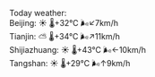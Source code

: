 Today weather:  
Beijing: ☀️   🌡️+32°C 🌬️↙7km/h  
Tianjin: ⛅️  🌡️+34°C 🌬️↗11km/h  
Shijiazhuang: ☀️   🌡️+43°C 🌬️←10km/h  
Tangshan: ☀️   🌡️+29°C 🌬️↑9km/h  

